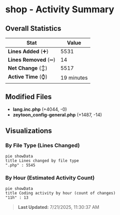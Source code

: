 # shop - Activity Summary 

## Overall Statistics

| Stat                   | Value                                                             |
| ---------------------- | ----------------------------------------------------------------- |
| **Lines Added** (➕)   | 5531                                          |
| **Lines Removed** (➖) | 14                                        |
| **Net Change** (↕)    | 5517                |
| **Active Time** (⌚)   | 19 minutes |


## Modified Files
- **lang.inc.php** (+4044, -0)
- **zeytoon_config-general.php** (+1487, -14)

## Visualizations

### By File Type (Lines Changed)

```mermaid
pie showData
title Lines changed by file type
".php" : 5545
```

### By Hour (Estimated Activity Count)

```mermaid
pie showData
title Coding activity by hour (count of changes)
"11h" : 13
```


> **Last Updated:** 7/21/2025, 11:30:37 AM